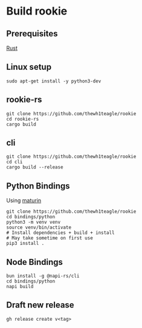 # Build rookie

## Prerequisites

[Rust](https://www.rust-lang.org/tools/install)

## Linux setup

```console
sudo apt-get install -y python3-dev
```

## rookie-rs

```console
git clone https://github.com/thewh1teagle/rookie
cd rookie-rs
cargo build
```

## cli

```console
git clone https://github.com/thewh1teagle/rookie
cd cli
cargo build --release
```

## Python Bindings

Using [maturin](https://pyo3.rs/v0.21.2/#usage)

```console
git clone https://github.com/thewh1teagle/rookie
cd bindings/python
python3 -m venv venv
source venv/bin/activate
# Install dependencies + build + install
# May take sometime on first use
pip3 install .
````

## Node Bindings

```console
bun install -g @napi-rs/cli
cd bindings/python
napi build
```

## Draft new release

```console
gh release create v<tag>
```
